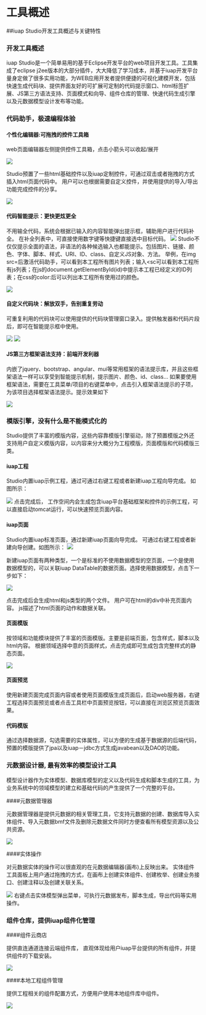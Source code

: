 # 工具概述

##iuap Studio开发工具概述与关键特性

### 开发工具概述

iuap Studio是一个简单易用的基于Eclipse开发平台的web项目开发工具。工具集成了eclipse j2ee版本的大部分插件，大大降低了学习成本，并基于iuap开发平台量身定做了很多实用功能，为WEB应用开发者提供便捷的可视化建模开发，包括快速生成代码块、提供界面友好的可扩展可定制的代码提示窗口、html标签扩展、JS第三方语法支持、页面模式和向导、组件仓库的管理、快速代码生成引擎以及元数据模型设计发布等功能。

### 代码助手，极速编程体验

#### 个性化编辑器:可拖拽的控件工具箱
web页面编辑器左侧提供控件工具箱，点击小箭头可以收起/展开

![](/articles/iuap-develop/5-/part1/image/Studio_1.png)

Studio预置了一些html基础控件以及iuap定制控件，可通过双击或者拖拽的方式插入html页面代码中。 
用户可以也根据需要自定义控件，并使用提供的导入/导出功能完成控件的分享。

![](/articles/iuap-develop/5-/part1/image/Studio_2.png)

#### 代码智能提示：更快更炫更全

不用输全代码，系统会根据已输入的内容智能弹出提示框，辅助用户进行代码补全。 在补全列表中，可直接使用数字键等快捷键直接选中目标代码。
![](/articles/iuap-develop/5-/part1/image/Studio_3.png)
Studio不仅仅提示全面的语法，非语法的各种候选输入也都能提示。包括图片、链接、颜色、字体、脚本、样式、URI、ID、class、自定义JS对象、方法。
举例，在img src=后激活代码助手，可以看到本工程所有图片列表；输入<sc可以看到本工程所有js列表；在js的document.getElementById(id)中提示本工程已经定义的ID列表；在css的color:后可以列出本工程所有使用过的颜色。

![](/articles/iuap-develop/5-/part1/image/Studio_4.png)

#### 自定义代码块：解放双手，告别重复劳动

可重复利用的代码块可以使用提供的代码块管理窗口录入。提供触发器和代码片段后，即可在智能提示框中使用。

![](/articles/iuap-develop/5-/part1/image/Studio_5.png)
![](/articles/iuap-develop/5-/part1/image/Studio_6.png)

#### JS第三方框架语法支持：前端开发利器

内嵌了jquery、bootstrap、angular、mui等常用框架的语法提示库，并且这些框架语法一样可以享受到智能提示机制，提示图片、颜色、id、class...
如果要使用框架语法，需要在工具菜单/项目的右键菜单中，点击引入框架语法提示的子项，为该项目选择框架语法提示。提示效果如下

![](/articles/iuap-develop/5-/part1/image/Studio_7.png)

### 模版引擎，没有什么是不能模式化的

Studio提供了丰富的模版内容，这些内容靠模版引擎驱动，除了预置模版之外还支持用户自定义模版内容，以内容来分大概分为工程模版，页面模版和代码模版三类。

#### iuap工程

Studio内置iuap示例工程，通过可通过右键工程或者新建iuap工程向导完成。 如图所示：

![](/articles/iuap-develop/5-/part1/image/Studio_8.png)
点击完成后， 工作空间内会生成包含iuap平台基础框架和控件的示例工程，可以直接启动tomcat运行，可以快速预览页面内容。

#### iuap页面

Studio内置iuap标准页面，通过新建iuap页面向导完成。 可通过右键工程或者新建向导创建。如图所示：
![](/articles/iuap-develop/5-/part1/image/Studio_9.png)

新建iuap页面有两种类型，一个是标准的不使用数据模型的空页面，一个是使用数据模型的，可以关联iuap DataTable的数据页面。选择使用数据模型，点击下一步如下：

![](/articles/iuap-develop/5-/part1/image/Studio_10.png)

点击完成后会生成html和js类型的两个文件。 用户可在html的div中补充页面内容。 js描述了html页面的动作和数据关联。

#### 页面模版

按领域和功能模块提供了丰富的页面模版。主要是前端页面，包含样式，脚本以及html内容。
根据领域选择中意的页面样式，点击完成即可生成包含完整样式的静态页面。 

![](/articles/iuap-develop/5-/part1/image/Studio_11.png)

#### 页面预览

使用新建页面完成页面内容或者使用页面模版生成页面后，启动web服务器，右键工程选择页面预览或者点击工具栏中页面预览按钮，可以直接在浏览区预览页面效果。

#### 代码模版

通过选择数据源，勾选需要的实体属性，可以方便的生成基于数据源的后端代码， 预置的模版提供了jpa以及iuap－jdbc方式生成javabean以及DAO的功能。

### 元数据设计器, 最有效率的模型设计工具

模型设计器作为实体模型、数据库模型的定义以及代码生成和脚本生成的工具，为业务系统中的领域模型的建立和基础代码的产生提供了一个完整的平台。

####元数据管理器

元数据管理器是提供元数据的相关管理工具，它支持元数据的创建、数据库导入实体组件、导入元数据bmf文件及删除元数据文件同时方便查看所有模型资源以及公共资源。

![](/articles/iuap-develop/5-/part1/image/Studio_12.png)

####实体操作

对元数据实体的操作可以很直观的在元数据编辑器(画布)上反映出来。 实体组件工具面板上用户通过拖拽的方式，在画布上创建实体组件、创建枚举、创建业务接口、创建注释以及创建关联关系。

![](/articles/iuap-develop/5-/part1/image/Studio_13.png)
右键点击实体模型弹出菜单，可执行元数据发布，脚本生成，导出代码等实用操作。

### 组件仓库，提供iuap组件化管理

####组件云商店

提供直连通道连接云端组件库， 直观体现给用户iuap平台提供的所有组件，并提供组件的下载安装。

![](/articles/iuap-develop/5-/part1/image/Studio_14.png)

####本地工程组件管理

提供工程相关的组件配置方式，方便用户使用本地组件库中组件。 

![](/articles/iuap-develop/5-/part1/image/Studio_15.png)
